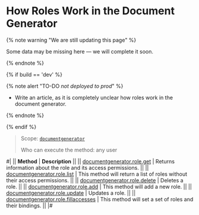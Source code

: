 # How Roles Work in the Document Generator

{% note warning "We are still updating this page" %}

Some data may be missing here — we will complete it soon.

{% endnote %}

{% if build == 'dev' %}

{% note alert "TO-DO _not deployed to prod_" %}

- Write an article, as it is completely unclear how roles work in the document generator.

{% endnote %}

{% endif %}

> Scope: [`documentgenerator`](../../scopes/permissions.md)
>
> Who can execute the method: any user

#|
|| **Method** | **Description** ||
|| [documentgenerator.role.get](./document-generator-role-get.md) | Returns information about the role and its access permissions. ||
|| [documentgenerator.role.list](./document-generator-role-list.md) | This method will return a list of roles without their access permissions. ||
|| [documentgenerator.role.delete](./document-generator-role-delete.md) | Deletes a role. ||
|| [documentgenerator.role.add](./document-generator-role-add.md) | This method will add a new role. ||
|| [documentgenerator.role.update](./document-generator-role-update.md) | Updates a role. ||
|| [documentgenerator.role.fillaccesses](./document-generator-role-fill-accesses.md) | This method will set a set of roles and their bindings. ||
|#